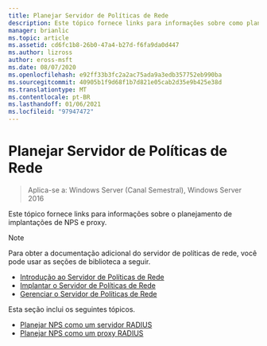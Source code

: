 ```yaml
---
title: Planejar Servidor de Políticas de Rede
description: Este tópico fornece links para informações sobre como planejar o planejamento de implantação do servidor RADIUS do servidor de políticas de rede no Windows Server 2016.
manager: brianlic
ms.topic: article
ms.assetid: cd6fc1b8-26b0-47a4-b27d-f6fa9da0d447
ms.author: lizross
author: eross-msft
ms.date: 08/07/2020
ms.openlocfilehash: e92ff33b3fc2a2ac75ada9a3edb357752eb990ba
ms.sourcegitcommit: 40905b1f9d68f1b7d821e05cab2d35e9b425e38d
ms.translationtype: MT
ms.contentlocale: pt-BR
ms.lasthandoff: 01/06/2021
ms.locfileid: "97947472"
---
```

# <a name="plan-network-policy-server"></a>Planejar Servidor de Políticas de Rede

>Aplica-se a: Windows Server (Canal Semestral), Windows Server 2016

Este tópico fornece links para informações sobre o planejamento de implantações de NPS e proxy.

>[!NOTE]
>Para obter a documentação adicional do servidor de políticas de rede, você pode usar as seções de biblioteca a seguir.
> - [Introdução ao Servidor de Políticas de Rede](nps-getstart-top.md)
> - [Implantar o Servidor de Políticas de Rede](nps-deploy.md)
> - [Gerenciar o Servidor de Políticas de Rede](nps-manage-top.md)

Esta seção inclui os seguintes tópicos.

- [Planejar NPS como um servidor RADIUS](nps-plan-server.md)
- [Planejar NPS como um proxy RADIUS](nps-plan-proxy.md)
